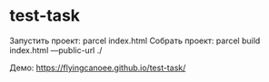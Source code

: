 # test-task
Запустить проект:
parcel index.html
Собрать проект:
parcel build index.html —public-url ./

Демо: https://flyingcanoee.github.io/test-task/
